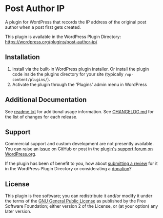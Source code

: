 # Post Author IP

A plugin for WordPress that records the IP address of the original post author when a post first gets created.

This plugin is available in the WordPress Plugin Directory: https://wordpress.org/plugins/post-author-ip/


## Installation

1. Install via the built-in WordPress plugin installer. Or install the plugin code inside the plugins directory for your site (typically `/wp-content/plugins/`).
2. Activate the plugin through the 'Plugins' admin menu in WordPress


## Additional Documentation

See [readme.txt](https://github.com/coffee2code/post-author-ip/blob/master/readme.txt) for additional usage information. See [CHANGELOG.md](CHANGELOG.md) for the list of changes for each release.


## Support

Commercial support and custom development are not presently available. You can raise an [issue](https://github.com/coffee2code/post-author-ip/issues) on GitHub or post in the [plugin's support forum on WordPress.org](https://wordpress.org/support/plugin/post-author-ip/).

If the plugin has been of benefit to you, how about [submitting a review](https://wordpress.org/support/plugin/post-author-ip/reviews/) for it in the WordPress Plugin Directory or considerating a [donation](https://www.paypal.com/cgi-bin/webscr?cmd=_s-xclick&hosted_button_id=6ARCFJ9TX3522)?


## License

This plugin is free software; you can redistribute it and/or modify it under the terms of the [GNU General Public License](https://www.gnu.org/licenses/gpl-2.0.html) as published by the Free Software Foundation; either version 2 of the License, or (at your option) any later version.